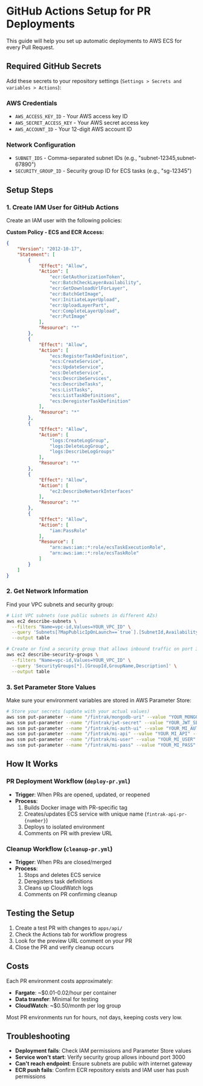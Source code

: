 # GitHub Actions Setup for PR Deployments

This guide will help you set up automatic deployments to AWS ECS for every Pull Request.

## Required GitHub Secrets

Add these secrets to your repository settings (`Settings > Secrets and variables > Actions`):

### AWS Credentials
- `AWS_ACCESS_KEY_ID` - Your AWS access key ID
- `AWS_SECRET_ACCESS_KEY` - Your AWS secret access key  
- `AWS_ACCOUNT_ID` - Your 12-digit AWS account ID

### Network Configuration
- `SUBNET_IDS` - Comma-separated subnet IDs (e.g., "subnet-12345,subnet-67890")
- `SECURITY_GROUP_ID` - Security group ID for ECS tasks (e.g., "sg-12345")

## Setup Steps

### 1. Create IAM User for GitHub Actions

Create an IAM user with the following policies:

**Custom Policy - ECS and ECR Access:**
```json
{
    "Version": "2012-10-17",
    "Statement": [
        {
            "Effect": "Allow",
            "Action": [
                "ecr:GetAuthorizationToken",
                "ecr:BatchCheckLayerAvailability",
                "ecr:GetDownloadUrlForLayer",
                "ecr:BatchGetImage",
                "ecr:InitiateLayerUpload",
                "ecr:UploadLayerPart",
                "ecr:CompleteLayerUpload",
                "ecr:PutImage"
            ],
            "Resource": "*"
        },
        {
            "Effect": "Allow",
            "Action": [
                "ecs:RegisterTaskDefinition",
                "ecs:CreateService",
                "ecs:UpdateService",
                "ecs:DeleteService",
                "ecs:DescribeServices",
                "ecs:DescribeTasks",
                "ecs:ListTasks",
                "ecs:ListTaskDefinitions",
                "ecs:DeregisterTaskDefinition"
            ],
            "Resource": "*"
        },
        {
            "Effect": "Allow",
            "Action": [
                "logs:CreateLogGroup",
                "logs:DeleteLogGroup",
                "logs:DescribeLogGroups"
            ],
            "Resource": "*"
        },
        {
            "Effect": "Allow",
            "Action": [
                "ec2:DescribeNetworkInterfaces"
            ],
            "Resource": "*"
        },
        {
            "Effect": "Allow",
            "Action": [
                "iam:PassRole"
            ],
            "Resource": [
                "arn:aws:iam::*:role/ecsTaskExecutionRole",
                "arn:aws:iam::*:role/ecsTaskRole"
            ]
        }
    ]
}
```

### 2. Get Network Information

Find your VPC subnets and security group:

```bash
# List VPC subnets (use public subnets in different AZs)
aws ec2 describe-subnets \
  --filters "Name=vpc-id,Values=YOUR_VPC_ID" \
  --query 'Subnets[?MapPublicIpOnLaunch==`true`].[SubnetId,AvailabilityZone]' \
  --output table

# Create or find a security group that allows inbound traffic on port 3000
aws ec2 describe-security-groups \
  --filters "Name=vpc-id,Values=YOUR_VPC_ID" \
  --query 'SecurityGroups[*].[GroupId,GroupName,Description]' \
  --output table
```

### 3. Set Parameter Store Values

Make sure your environment variables are stored in AWS Parameter Store:

```bash
# Store your secrets (update with your actual values)
aws ssm put-parameter --name "/fintrak/mongodb-uri" --value "YOUR_MONGODB_ATLAS_CONNECTION_STRING" --type "SecureString" --region eu-west-1
aws ssm put-parameter --name "/fintrak/jwt-secret" --value "YOUR_JWT_SECRET" --type "SecureString" --region eu-west-1
aws ssm put-parameter --name "/fintrak/mi-auth-ui" --value "YOUR_MI_AUTH_UI" --type "SecureString" --region eu-west-1
aws ssm put-parameter --name "/fintrak/mi-api" --value "YOUR_MI_API" --type "SecureString" --region eu-west-1
aws ssm put-parameter --name "/fintrak/mi-user" --value "YOUR_MI_USER" --type "SecureString" --region eu-west-1
aws ssm put-parameter --name "/fintrak/mi-pass" --value "YOUR_MI_PASS" --type "SecureString" --region eu-west-1
```

## How It Works

### PR Deployment Workflow (`deploy-pr.yml`)
- **Trigger**: When PRs are opened, updated, or reopened
- **Process**: 
  1. Builds Docker image with PR-specific tag
  2. Creates/updates ECS service with unique name (`fintrak-api-pr-{number}`)
  3. Deploys to isolated environment
  4. Comments on PR with preview URL

### Cleanup Workflow (`cleanup-pr.yml`)  
- **Trigger**: When PRs are closed/merged
- **Process**:
  1. Stops and deletes ECS service
  2. Deregisters task definitions
  3. Cleans up CloudWatch logs
  4. Comments on PR confirming cleanup

## Testing the Setup

1. Create a test PR with changes to `apps/api/`
2. Check the Actions tab for workflow progress
3. Look for the preview URL comment on your PR
4. Close the PR and verify cleanup occurs

## Costs

Each PR environment costs approximately:
- **Fargate**: ~$0.01-0.02/hour per container
- **Data transfer**: Minimal for testing
- **CloudWatch**: ~$0.50/month per log group

Most PR environments run for hours, not days, keeping costs very low.

## Troubleshooting

- **Deployment fails**: Check IAM permissions and Parameter Store values
- **Service won't start**: Verify security group allows inbound port 3000
- **Can't reach endpoint**: Ensure subnets are public with internet gateway
- **ECR push fails**: Confirm ECR repository exists and IAM user has push permissions
